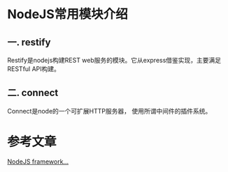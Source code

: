 NodeJS常用模块介绍
===========

一. restify
----------------------
  Restify是nodejs构建REST web服务的模块。它从express借鉴实现，主要满足RESTful API构建。
  
二. connect
----------------------
  Connect是node的一个可扩展HTTP服务器， 使用所谓中间件的插件系统。


参考文章
=======
[NodeJS framework...](https://www.quora.com/Which-Node-js-framework-is-better-for-building-a-RESTful-api)
